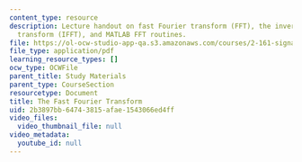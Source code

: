 ```yaml
---
content_type: resource
description: Lecture handout on fast Fourier transform (FFT), the inverse fast Fourier
  transform (IFFT), and MATLAB FFT routines.
file: https://ol-ocw-studio-app-qa.s3.amazonaws.com/courses/2-161-signal-processing-continuous-and-discrete-fall-2008/2b3897bb64743815afae1543066ed4ff_fft.pdf
file_type: application/pdf
learning_resource_types: []
ocw_type: OCWFile
parent_title: Study Materials
parent_type: CourseSection
resourcetype: Document
title: The Fast Fourier Transform
uid: 2b3897bb-6474-3815-afae-1543066ed4ff
video_files:
  video_thumbnail_file: null
video_metadata:
  youtube_id: null
---
```

